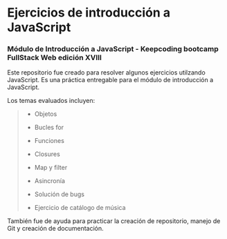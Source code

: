 # Ejercicios de introducción a JavaScript

### Módulo de Introducción a JavaScript - Keepcoding bootcamp FullStack Web edición XVIII

Este repositorio fue creado para resolver algunos ejercicios utilzando JavaScript.
Es una práctica entregable para el módulo de introducción a JavaScript.

Los temas evaluados incluyen:

> - Objetos
>
> - Bucles for
>
> - Funciones
>
> - Closures
>
> - Map y filter
>
> - Asincronía
>
> - Solución de bugs
>
> - Ejercicio de catálogo de música

También fue de ayuda para practicar la creación de repositorio, manejo de Git y creación de documentación.
